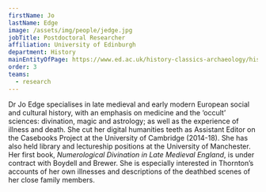 ```yaml
---
firstName: Jo
lastName: Edge
image: /assets/img/people/jedge.jpg
jobTitle: Postdoctoral Researcher
affiliation: University of Edinburgh
department: History
mainEntityOfPage: https://www.ed.ac.uk/history-classics-archaeology/history/about/staff-profiles/jo-edge
order: 3
teams:
  - research
---
```


Dr Jo Edge specialises in late medieval and early modern European social and cultural history, with an emphasis on medicine and the ‘occult’ sciences: divination, magic and astrology; as well as the experience of illness and death. She cut her digital humanities teeth as Assistant Editor on the Casebooks Project at the University of Cambridge (2014-18). She has also held library and lectureship positions at the University of Manchester. Her first book, _Numerological Divination in Late Medieval England_, is under contract with Boydell and Brewer. She is especially interested in Thornton’s accounts of her own illnesses and descriptions of the deathbed scenes of her close family members.
